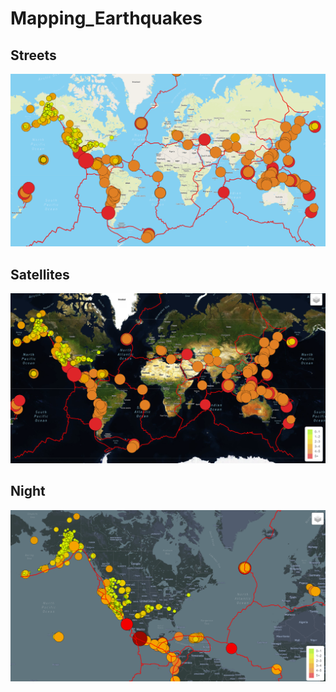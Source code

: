# Mapping_Earthquakes

## Streets
![alt text](./resources/earthquake1.png)

## Satellites
![alt text](./resources/earthquake2.png)

## Night
![alt text](./resources/earthquake3.png)
